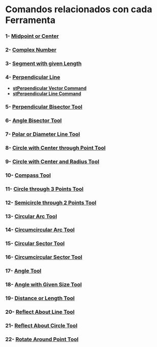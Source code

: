 # Comandos relacionados con cada Ferramenta
### 1-  [Midpoint or Center](../Ferramentas/FerramentasMink/01_Midpoint_Center.md)
### 2-  [Complex Number](../Ferramentas/FerramentasMink/02_ComplexNumber.md)
### 3-  [Segment with given Length](../Ferramentas/FerramentasMink/03_Segment_GivenLength.md)
### 4-  [Perpendicular Line](../Ferramentas/FerramentasMink/04_Perpendicular_Line.md)

* <b>[stPerpendicular Vector Command](https://github.com/probaxeoxebra/probaMinkoski/blob/master/Comandos/stPerpendicularVector_Command.md)</b>
* <b>[stPerpendicular Line Command](https://github.com/probaxeoxebra/probaMinkoski/blob/master/Comandos/stPerpendicularLine_Command.md)</b>

### 5-  [Perpendicular Bisector Tool](https://wiki.geogebra.org/en/Perpendicular_Bisector_Tool)
### 6-  [Angle Bisector Tool](https://wiki.geogebra.org/en/Angle_Bisector_Tool)
### 7-  [Polar or Diameter Line Tool](https://wiki.geogebra.org/en/Polar_or_Diameter_Line_Tool)
### 8-  [Circle with Center through Point Tool](https://wiki.geogebra.org/en/Circle_with_Centre_through_Point_Tool)
### 9-  [Circle with Center and Radius Tool](https://wiki.geogebra.org/en/Circle_with_Centre_and_Radius_Tool)
### 10- [Compass Tool](https://wiki.geogebra.org/en/Compasses_Tool)
### 11- [Circle through 3 Points Tool](https://wiki.geogebra.org/en/Circle_through_3_Points_Tool)
### 12- [Semicircle through 2 Points Tool](https://wiki.geogebra.org/en/Semicircle_through_2_Points_Tool)
### 13- [Circular Arc Tool](https://wiki.geogebra.org/en/Circular_Arc_Tool)
### 14- [Circumcircular Arc Tool](https://wiki.geogebra.org/en/Circumcircular_Arc_Tool)
### 15- [Circular Sector Tool](https://wiki.geogebra.org/en/Circular_Sector_Tool)
### 16- [Circumcircular Sector Tool](https://wiki.geogebra.org/en/Circumcircular_Sector_Tool)
### 17- [Angle Tool](https://wiki.geogebra.org/en/Angle_Tool)
### 18- [Angle with Given Size Tool](https://wiki.geogebra.org/en/Angle_with_Given_Size_Tool)
### 19- [Distance or Length Tool](https://wiki.geogebra.org/en/Distance_or_Length_Tool)
### 20- [Reflect About Line Tool](https://wiki.geogebra.org/en/Reflect_about_Line_Tool)
### 21- [Reflect About Circle Tool](https://wiki.geogebra.org/en/Reflect_about_Circle_Tool)
### 22- [Rotate Around Point Tool](https://wiki.geogebra.org/en/Reflect_about_Point_Tool)
